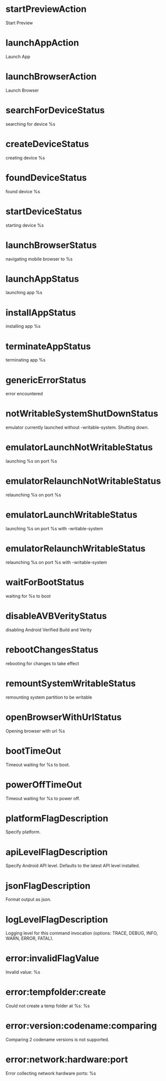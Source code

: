 # startPreviewAction

Start Preview

# launchAppAction

Launch App

# launchBrowserAction

Launch Browser

# searchForDeviceStatus

searching for device %s

# createDeviceStatus

creating device %s

# foundDeviceStatus

found device %s

# startDeviceStatus

starting device %s

# launchBrowserStatus

navigating mobile browser to %s

# launchAppStatus

launching app %s

# installAppStatus

installing app %s

# terminateAppStatus

terminating app %s

# genericErrorStatus

error encountered

# notWritableSystemShutDownStatus

emulator currently launched without -writable-system. Shutting down.

# emulatorLaunchNotWritableStatus

launching %s on port %s

# emulatorRelaunchNotWritableStatus

relaunching %s on port %s

# emulatorLaunchWritableStatus

launching %s on port %s with -writable-system

# emulatorRelaunchWritableStatus

relaunching %s on port %s with -writable-system

# waitForBootStatus

waiting for %s to boot

# disableAVBVerityStatus

disabling Android Verified Build and Verity

# rebootChangesStatus

rebooting for changes to take effect

# remountSystemWritableStatus

remounting system partition to be writable

# openBrowserWithUrlStatus

Opening browser with url %s

# bootTimeOut

Timeout waiting for %s to boot.

# powerOffTimeOut

Timeout waiting for %s to power off.

# platformFlagDescription

Specify platform.

# apiLevelFlagDescription

Specify Android API level. Defaults to the latest API level installed.

# jsonFlagDescription

Format output as json.

# logLevelFlagDescription

Logging level for this command invocation (options: TRACE, DEBUG, INFO, WARN, ERROR, FATAL).

# error:invalidFlagValue

Invalid value: %s

# error:tempfolder:create

Could not create a temp folder at %s: %s

# error:version:codename:comparing

Comparing 2 codename versions is not supported.

# error:network:hardware:port

Error collecting network hardware ports: %s
